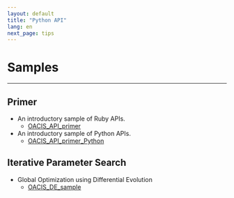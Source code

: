 ```yaml
---
layout: default
title: "Python API"
lang: en
next_page: tips
---
```


# Samples

---

## Primer

- An introductory sample of Ruby APIs.
    - [OACIS_API_primer](https://github.com/yohm/oacis_notebook/blob/master/samples/OACIS_API_primer.ipynb)
- An introductory sample of Python APIs.
    - [OACIS_API_primer_Python](https://gist.github.com/yohm/ee7e607d63660cf67da31c8bb44f3738)

## Iterative Parameter Search

- Global Optimization using Differential Evolution
    - [OACIS_DE_sample](https://gist.github.com/yohm/d192676f5fce8d60eb5e9b2c773df5b4)

